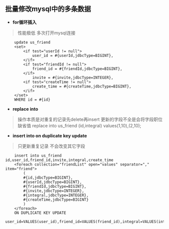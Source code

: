 ## 批量修改mysql中的多条数据 ##
-  **for循环插入**
> 性能极低  多次打开mysql连接

        update us_friend
	    <set>
	    	<if test="userId != null">
	    		user_id = #{userId,jdbcType=BIGINT},
	    	</if>
	    	<if test="friendId != null">
	    		friend_id = #{friendId,jdbcType=BIGINT},
	    	</if>
	    		invite = #{invite,jdbcType=INTEGER},
	    	<if test="createTime != null">
	    		create_time = #{createTime,jdbcType=BIGINT},
	    	</if>
	    </set>
	    WHERE id = #{id}
    	
- **replace into**

> 操作本质是对重复的记录先delete再insert 
> 更新的字段不全是会将字段职位缺省值
    replace into us_friend (id,integral) values(1,10),(2,10);

- **insert into on duplicate key update**

> 只更新重复记录 不会改变其它字段

    	insert into us_friend id,user_id,friend_id,invite,integral,create_time
        <foreach collection="friendList" open="values" separator="," item="friend">
            (
			#{id,jdbcType=BIGINT},
			#{userId,jdbcType=BIGINT},
            #{friendId,jdbcType=BIGINT},
            #{invite,jdbcType=INTEGER},
            #{integral,jdbcType=INTEGER},
            #{createTime,jdbcType=BIGINT}
			)
        </foreach>
        ON DUPLICATE KEY UPDATE
        user_id=VALUES(user_id),friend_id=VALUES(friend_id),integral=VALUES(integral),invite=VALUES(invite),createTime=VALUES(createTime);